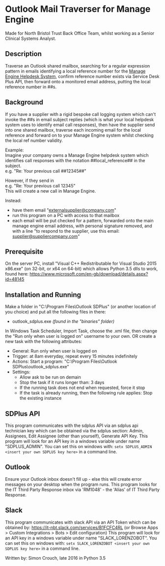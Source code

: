 # Outlook Mail Traverser for Manage Engine
Made for North Bristol Trust Back Office Team, whilst working as a Senior Clinical Systems Analyst.

## Description
Traverse an Outlook shared mailbox, searching for a regular expression pattern in emails identifying a local reference number for the [Manage Engine Helpdesk System](https://www.manageengine.com), confirm reference number exists via Service Desk Plus API, then forward onto a monitored email address, putting the local reference number in ##s.

## Background
If you have a supplier with a rigid bespoke call logging system which can't invoke the ##s in email subject replies (which is what your local helpdesk system uses to identify email call responses), then have the supplier send into one shared mailbox, traverse each incoming email for the local reference and forward on to your Manage Engine system whilst checking the local ref number validity.

Example:  
Imagine your company owns a Manage Engine helpdesk system which identifies call responses with the notation ##local_reference## in the subject.  
e.g. "Re: Your previous call ##12345##"  

However, if they send in  
e.g. "Re: Your previous call 12345"  
This will create a new call in Manage Engine.

Instead:
- have them email "externalsupplier@company.com"
- run this program on a PC with access to that mailbox
- each email will be put checked for a pattern, forwarded onto the main manage engine email address, with personal signature removed, and with a line "to respond to the supplier, use this email: supplier@suppliercompany.com"

## Prerequisite
On the server PC, install "Visual C++ Redistributable for Visual Studio 2015 x86.exe" (on 32-bit, or x64 on 64-bit) which allows Python 3.5 dlls to work, found here:
https://www.microsoft.com/en-gb/download/details.aspx?id=48145

## Installation and Running
Make a folder in "C:\Program Files\Outlook SDPlus" (or another location of you choice) and put all the following files in there:
- outlook_sdplus.exe _(found in the "binaries" folder)_

In Windows Task Scheduler, Import Task, choose the .xml file, then change the "Run only when user is logged on" username to your own.
OR create a new task with the following attributes:
- General: Run only when user is logged on
- Trigger: at 8am everyday, repeat every 15 minutes indefinitely
- Actions: Start a program: "C:\Program Files\Outlook SDPlus\outlook_sdplus.exe"
- Settings:
    - Allow ask to be run on demain
    - Stop the task if it runs longer than: 3 days
    - If the running task does not end when requested, force it stop
    - If the task is already running, then the following rule applies: Stop the existing instance

## SDPlus API
This program communicates with the sdplus API via an sdplus api technician key which can be obtained via the sdplus section: Admin, Assignees, Edit Assignee (other than yourself), Generate API Key.
This program will look for an API key in a windows variable under name "SDPLUS_ADMIN". You can set this on windows with:
`setx SDPLUS_ADMIN <insert your own SDPLUS key here>`
in a command line.

## Outlook
Ensure your Outlook inbox doesn't fill up - else this will create error messages on your desktop when the program runs.
This program looks for the IT Third Party Response inbox via 'RM1048' - the 'Alias' of IT Third Party Response.

## Slack
This program communicates with slack API via an API Token which can be obtained by: https://it-nbt.slack.com/services/B1FCFC4RL (or Browse Apps  > Custom Integrations  > Bots  > Edit configuration)
This program will look for an API key in a windows variable under name "SLACK_LORENZOBOT". You can set this on windows with:
`setx SLACK_LORENZOBOT <insert your own SDPLUS key here>`
in a command line.

Written by:
Simon Crouch, late 2016 in Python 3.5